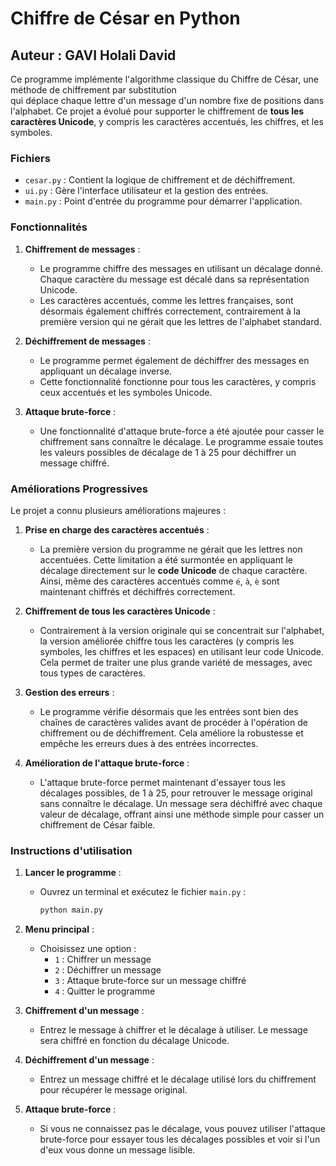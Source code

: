 # Chiffre de César en Python

## Auteur : GAVI Holali David

Ce programme implémente l'algorithme classique du Chiffre de César, une méthode de chiffrement par substitution  
qui déplace chaque lettre d'un message d'un nombre fixe de positions dans l'alphabet. 
Ce projet a évolué pour supporter le chiffrement de **tous les caractères Unicode**, y compris les caractères accentués, les chiffres, et les symboles.

### Fichiers

- `cesar.py` : Contient la logique de chiffrement et de déchiffrement.
- `ui.py` : Gère l'interface utilisateur et la gestion des entrées.
- `main.py` : Point d'entrée du programme pour démarrer l'application.

### Fonctionnalités

1. **Chiffrement de messages** :
   - Le programme chiffre des messages en utilisant un décalage donné. Chaque caractère du message est décalé dans sa représentation Unicode.
   - Les caractères accentués, comme les lettres françaises, sont désormais également chiffrés correctement, 
   contrairement à la première version qui ne gérait que les lettres de l'alphabet standard.

2. **Déchiffrement de messages** :
   - Le programme permet également de déchiffrer des messages en appliquant un décalage inverse.
   - Cette fonctionnalité fonctionne pour tous les caractères, y compris ceux accentués et les symboles Unicode.

3. **Attaque brute-force** :
   - Une fonctionnalité d'attaque brute-force a été ajoutée pour casser le chiffrement sans connaître le décalage. 
   Le programme essaie toutes les valeurs possibles de décalage de 1 à 25 pour déchiffrer un message chiffré.

### Améliorations Progressives

Le projet a connu plusieurs améliorations majeures :

1. **Prise en charge des caractères accentués** :
   - La première version du programme ne gérait que les lettres non accentuées. 
   Cette limitation a été surmontée en appliquant le décalage directement sur le **code Unicode** de chaque caractère. 
   Ainsi, même des caractères accentués comme `é`, `à`, `è` sont maintenant chiffrés et déchiffrés correctement.
   
2. **Chiffrement de tous les caractères Unicode** :
   - Contrairement à la version originale qui se concentrait sur l'alphabet, la version améliorée chiffre tous les caractères (y compris les symboles, les chiffres et les espaces) en utilisant leur code Unicode. Cela permet de traiter une plus grande variété de messages, avec tous types de caractères.

3. **Gestion des erreurs** :
   - Le programme vérifie désormais que les entrées sont bien des chaînes de caractères valides avant de procéder à l'opération de chiffrement ou de déchiffrement. Cela améliore la robustesse et empêche les erreurs dues à des entrées incorrectes.

4. **Amélioration de l'attaque brute-force** :
   - L'attaque brute-force permet maintenant d'essayer tous les décalages possibles, de 1 à 25, pour retrouver le message original sans connaître le décalage. 
   Un message sera déchiffré avec chaque valeur de décalage, offrant ainsi une méthode simple pour casser un chiffrement de César faible.

### Instructions d'utilisation

1. **Lancer le programme** :
   - Ouvrez un terminal et exécutez le fichier `main.py` :
     ```bash
     python main.py
     ```

2. **Menu principal** :
   - Choisissez une option :
     - `1` : Chiffrer un message
     - `2` : Déchiffrer un message
     - `3` : Attaque brute-force sur un message chiffré
     - `4` : Quitter le programme

3. **Chiffrement d'un message** :
   - Entrez le message à chiffrer et le décalage à utiliser. Le message sera chiffré en fonction du décalage Unicode.

4. **Déchiffrement d'un message** :
   - Entrez un message chiffré et le décalage utilisé lors du chiffrement pour récupérer le message original.

5. **Attaque brute-force** :
   - Si vous ne connaissez pas le décalage, vous pouvez utiliser l'attaque brute-force pour essayer 
   tous les décalages possibles et voir si l'un d'eux vous donne un message lisible.
